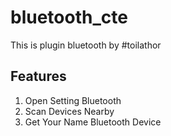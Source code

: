 # bluetooth_cte

This is plugin bluetooth by #toilathor

## Features

1. Open Setting Bluetooth
2. Scan Devices Nearby
2. Get Your Name Bluetooth Device